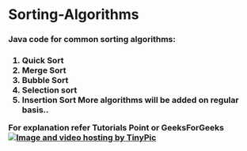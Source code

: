 # Sorting-Algorithms

<h3>Java code for common sorting algorithms:<h3>

1. Quick Sort    
2. Merge Sort
3. Bubble Sort
4. Selection sort
5. Insertion Sort
More algorithms will be added on regular basis..

For explanation refer <b>Tutorials Point</b> or <b>GeeksForGeeks</b>
<br>
<img ><a href="http://tinypic.com?ref=b9f490" target="_blank"><img src="http://i65.tinypic.com/b9f490.jpg" border="0" alt="Image and video hosting by TinyPic"></a></img>
